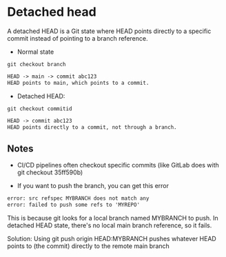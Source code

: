 # Detached head

A detached HEAD is a Git state where HEAD points directly to a specific commit instead of pointing to a branch reference.

- Normal state

```shell
git checkout branch
```

```txt
HEAD -> main -> commit abc123
HEAD points to main, which points to a commit.
```

- Detached HEAD:

```shell
git checkout commitid
```

```txt
HEAD -> commit abc123
HEAD points directly to a commit, not through a branch.
```

## Notes

- CI/CD pipelines often checkout specific commits (like GitLab does with git checkout 35ff590b)

- If you want to push the branch, you can get this error

```txt
error: src refspec MYBRANCH does not match any
error: failed to push some refs to 'MYREPO'
```

This is because git looks for a local branch named MYBRANCH to push. In detached HEAD state, there's no local main branch reference, so it fails.

Solution: Using git push origin HEAD:MYBRANCH pushes whatever HEAD points to (the commit) directly to the remote main branch
